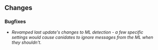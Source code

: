 ## Changes


### Bugfixes

- *Revamped last update's changes to ML detection - a few specific settings would cause canidates to ignore messages from the ML when they shouldn't.*
